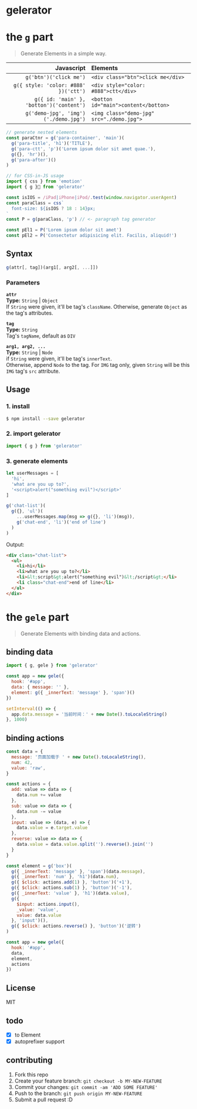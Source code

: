 # gelerator

# the `g` part
> Generate Elements in a simple way.

Javascript | Elements
---: | :---
`g('btn')('click me')` | `<div class="btn">click me</div>`
`g({ style: 'color: #888' })('ctt')` | `<div style="color: #888">ctt</div>`
`g({ id: 'main' }, 'botton')('content')` | `<botton id="main">content</botton>`
`g('demo-jpg', 'img')('./demo.jpg')` | `<img class="demo-jpg" src="./demo.jpg">`

```javascript
// generate nested elements
const paraCtnr = g('para-container', 'main')(
  g('para-title', 'h1')('TITLE'),
  g('para-ctt', 'p')('Lorem ipsum dolor sit amet quae.'),
  g({}, 'hr')(),
  g('para-after')()
)
```

```javascript
// for CSS-in-JS usage
import { css } from 'emotion'
import { g } from 'gelerator'

const isIOS = /iPad|iPhone|iPod/.test(window.navigator.userAgent)
const paraClass = css`
  font-size: ${isIOS ? 18 : 14}px;
`
const P = g(paraClass, 'p') // <- paragraph tag generator

const pEl1 = P('Lorem ipsum dolor sit amet')
const pEl2 = P('Consectetur adipisicing elit. Facilis, aliquid!')
```

## Syntax

```javascript
g(attr[, tag])(arg1[, arg2[, ...]])
```
### Parameters

**`attr`**  
**Type:** `String` | `Object`  
If `String` were given, it'll be tag's `className`. Otherwise, generate `Object` as the tag's attributes.

**`tag`**  
**Type:** `String`  
Tag's `tagName`, default as `DIV`

**`arg1, arg2, ...`**  
**Type:** `String` | `Node`  
if `String` were given, it'll be tag's `innerText`.  
Otherwise, append `Node` to the tag. For `IMG` tag only, given `String` will be this `IMG` tag's `src` attribute.


## Usage

### 1. install
```bash
$ npm install --save gelerator
```

### 2. import gelerator
```javascript
import { g } from 'gelerator'
```

### 3. generate elements
```javascript
let userMessages = [
  'hi',
  'what are you up to?',
  '<script>alert("something evil")</script>'
]

g('chat-list')(
  g({}, 'ul')(
    ...userMessages.map(msg => g({}, 'li')(msg)),
    g('chat-end', 'li')('end of line')
  )
)
```

Output:

```HTML
<div class="chat-list">
  <ul>
    <li>hi</li>
    <li>what are you up to?</li>
    <li>&lt;script&gt;alert("something evil")&lt;/script&gt;</li>
    <li class="chat-end">end of line</li>
  </ul>
</div>
```

# the `gele` part
> Generate Elements with binding data and actions.

## binding data

```js
import { g, gele } from 'gelerator'

const app = new gele({
  hook: '#app',
  data: { message: '' },
  element: g({ _innerText: 'message' }, 'span')()
})

setInterval(() => {
  app.data.message = '当前时间：' + new Date().toLocaleString()
}, 1000)

```

## binding actions

```js
const data = {
  message: '页面加载于 ' + new Date().toLocaleString(),
  num: 42,
  value: 'raw',
}

const actions = {
  add: value => data => {
    data.num += value
  },
  sub: value => data => {
    data.num -= value
  },
  input: value => (data, e) => {
    data.value = e.target.value
  },
  reverse: value => data => {
    data.value = data.value.split('').reverse().join('')
  }
}

const element = g('box')(
  g({ _innerText: 'message' }, 'span')(data.message),
  g({ _innerText: 'num' }, 'h1')(data.num),
  g({ $click: actions.add(1) }, 'button')('+1'),
  g({ $click: actions.sub(1) }, 'button')('-1'),
  g({ _innerText: 'value' }, 'h1')(data.value),
  g({
    $input: actions.input(),
    _value: 'value',
    value: data.value
  }, 'input')(),
  g({ $click: actions.reverse() }, 'button')('逆转')
)

const app = new gele({
  hook: '#app',
  data,
  element,
  actions
})

```

## License
MIT

## todo
- [x] to Element
- [x] autoprefixer support

## contributing
1. Fork this repo
2. Create your feature branch: `git checkout -b MY-NEW-FEATURE`
3. Commit your changes: `git commit -am 'ADD SOME FEATURE'`
4. Push to the branch: `git push origin MY-NEW-FEATURE`
5. Submit a pull request :D
